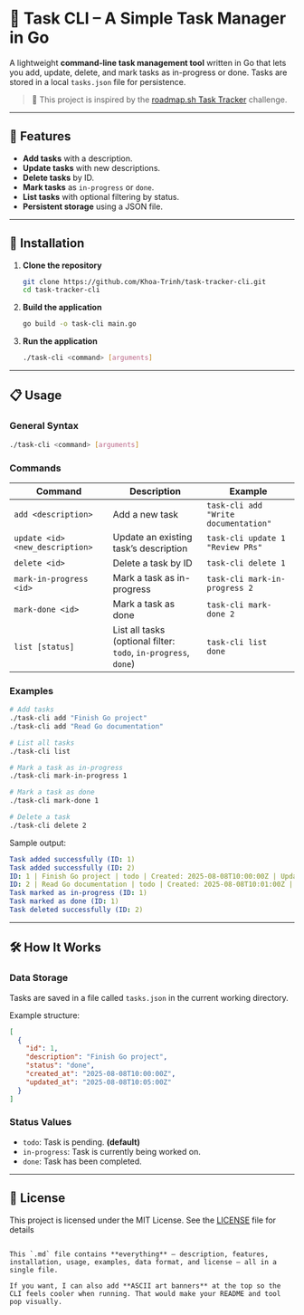 # 📝 Task CLI – A Simple Task Manager in Go

A lightweight **command-line task management tool** written in Go that lets you add, update, delete, and mark tasks as in-progress or done. Tasks are stored in a local `tasks.json` file for persistence.

> 📌 This project is inspired by the [roadmap.sh Task Tracker](https://roadmap.sh/projects/task-tracker) challenge.

---

## 🚀 Features
- **Add tasks** with a description.
- **Update tasks** with new descriptions.
- **Delete tasks** by ID.
- **Mark tasks** as `in-progress` or `done`.
- **List tasks** with optional filtering by status.
- **Persistent storage** using a JSON file.

---

## 📂 Installation

1. **Clone the repository**
   ```bash
   git clone https://github.com/Khoa-Trinh/task-tracker-cli.git
   cd task-tracker-cli
    ```
   
2. **Build the application**
    ```bash
    go build -o task-cli main.go
    ```
   
3. **Run the application**
    ```bash
    ./task-cli <command> [arguments]
    ```
   
---
   
## 📋 Usage

### General Syntax
```bash
./task-cli <command> [arguments]
```

### Commands
| Command                         | Description                                                     | Example                              |
|---------------------------------|-----------------------------------------------------------------|--------------------------------------|
| `add <description>`             | Add a new task                                                  | `task-cli add "Write documentation"` |
| `update <id> <new_description>` | Update an existing task’s description                           | `task-cli update 1 "Review PRs"`     |
| `delete <id>`                   | Delete a task by ID                                             | `task-cli delete 1`                  |
| `mark-in-progress <id>`         | Mark a task as in-progress                                      | `task-cli mark-in-progress 2`        |
| `mark-done <id>`                | Mark a task as done                                             | `task-cli mark-done 2`               |
| `list [status]`                 | List all tasks (optional filter: `todo`, `in-progress`, `done`) | `task-cli list done`                 |

### Examples
```bash
# Add tasks
./task-cli add "Finish Go project"
./task-cli add "Read Go documentation"

# List all tasks
./task-cli list

# Mark a task as in-progress
./task-cli mark-in-progress 1

# Mark a task as done
./task-cli mark-done 1

# Delete a task
./task-cli delete 2
```
Sample output:
```yaml
Task added successfully (ID: 1)
Task added successfully (ID: 2)
ID: 1 | Finish Go project | todo | Created: 2025-08-08T10:00:00Z | Updated: 2025-08-08T10:00:00Z
ID: 2 | Read Go documentation | todo | Created: 2025-08-08T10:01:00Z | Updated: 2025-08-08T10:01:00Z
Task marked as in-progress (ID: 1)
Task marked as done (ID: 1)
Task deleted successfully (ID: 2)
```

---

## 🛠 How It Works

### Data Storage
Tasks are saved in a file called `tasks.json` in the current working directory.

Example structure:
```json
[
  {
    "id": 1,
    "description": "Finish Go project",
    "status": "done",
    "created_at": "2025-08-08T10:00:00Z",
    "updated_at": "2025-08-08T10:05:00Z"
  }
]
```

### Status Values
- `todo`: Task is pending. **(default)**
- `in-progress`: Task is currently being worked on.
- `done`: Task has been completed.

---

## 📄 License
This project is licensed under the MIT License. See the [LICENSE](LICENSE) file for details
```pgsql

This `.md` file contains **everything** — description, features, installation, usage, examples, data format, and license — all in a single file.  

If you want, I can also add **ASCII art banners** at the top so the CLI feels cooler when running. That would make your README and tool pop visually.

```